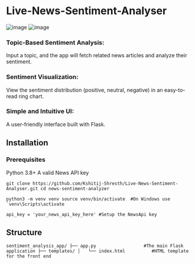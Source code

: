 # Live-News-Sentiment-Analyser
![image](https://github.com/user-attachments/assets/0958a5a3-4e8f-470c-9e92-cba18963d136)
![image](https://github.com/user-attachments/assets/90844346-fce3-4a79-966d-4c7113e4afcb)

### Topic-Based Sentiment Analysis: 
Input a topic, and the app will fetch related news articles and analyze their sentiment.

### Sentiment Visualization:
View the sentiment distribution (positive, neutral, negative) in an easy-to-read ring chart.

### Simple and Intuitive UI: 
A user-friendly interface built with Flask.

## Installation
### Prerequisites
Python 3.8+
A valid News API key

``git clone https://github.com/Kshitij-Shresth/Live-News-Sentiment-Analyser.git
cd news-sentiment-analyzer``

``python3 -m venv venv
source venv/bin/activate  #On Windows use `venv\Scripts\activate``

``api_key = 'your_news_api_key_here'
#Setup the NewsApi key``

## Structure
``sentiment_analysis_app/
├── app.py                  #The main Flask application
├── templates/
│   └── index.html          #HTML template for the front end
``
